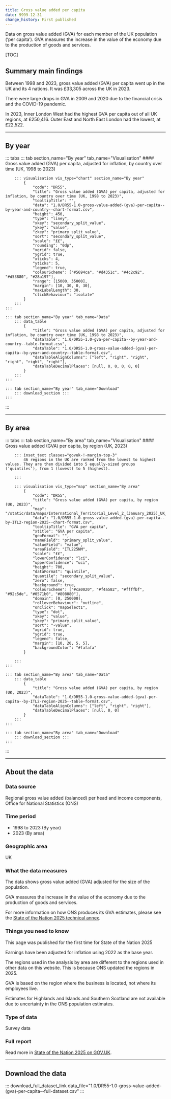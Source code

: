 ```yaml
---
title: Gross value added per capita
date: 9999-12-31
change_history: First published
---
```

Data on gross value added (GVA) for each member of the UK population (‘per capita’). GVA measures the increase in the value of the economy due to the production of goods and services.

[TOC]

## Summary main findings

Between 1998 and 2023, gross value added (GVA) per capita went up in the UK and its 4 nations. It was £33,305 across the UK in 2023.

There were large drops in GVA in 2009 and 2020 due to the financial crisis and the COVID-19 pandemic. 

In 2023, Inner London West had the highest GVA per capita out of all UK regions, at £250,416. Outer East and North East London had the lowest, at £22,522. 

---

## By year

::: tabs
    ::: tab section_name="By year" tab_name="Visualisation"
        #### Gross value added (GVA) per capita, adjusted for inflation, by country over time (UK, 1998 to 2023)

        ::: visualisation vis_type="chart" section_name="By year"
            {
                "code": "DR55",
                "title": "Gross value added (GVA) per capita, adjusted for inflation, by country over time (UK, 1998 to 2023)",
                "tooltipTitle": "",
                "data": "1.0/DR55-1.0-gross-value-added-(gva)-per-capita--by-year-and-country--chart-format.csv",
                "height": 450,
                "type": "liney",
                "xkey": "secondary_split_value",
                "ykey": "value",
                "zkey": "primary_split_value",
                "sort": "secondary_split_value",
                "scale": "££",
                "rounding": "0dp",
                "xgrid": false,
                "ygrid": true,
                "xticks": 4,
                "yticks": 5,
                "legend": true,
                "colourScheme": ["#5694ca", "#d4351c", "#4c2c92", "#d53880", "#28a197"],
                "range": [15000, 35000],
                "margin": [10, 30, 0, 30],
                "maxLabelLength": 30,
                "clickBehaviour": "isolate"
            }
        :::
    :::

    ::: tab section_name="By year" tab_name="Data"
        ::: data_table
            {
                "title": "Gross value added (GVA) per capita, adjusted for inflation, by country over time (UK, 1998 to 2023)",
                "dataTable": "1.0/DR55-1.0-gva-per-capita--by-year-and-country--table-format.csv",
                "dataTable": "1.0/DR55-1.0-gross-value-added-(gva)-per-capita--by-year-and-country--table-format.csv",
                "dataTableAlignColumns": ["left", "right", "right", "right", "right", "right"],
                "dataTableDecimalPlaces": [null, 0, 0, 0, 0, 0]
            }
        :::
    :::

    ::: tab section_name="By year" tab_name="Download"
        ::: download_section :::
    :::
:::

---

## By area

::: tabs
    ::: tab section_name="By area" tab_name="Visualisation"
        #### Gross value added (GVA) per capita, by region (UK, 2023)
        
        ::: inset_text classes="govuk-!-margin-top-3"
            46 regions in the UK are ranked from the lowest to highest values. They are then divided into 5 equally-sized groups (‘quintiles’), from 1 (lowest) to 5 (highest).
            
        :::

        ::: visualisation vis_type="map" section_name="By area"
            {
                "code": "DR55",
                "title": "Gross value added (GVA) per capita, by region (UK, 2023)",
                "map": "/static/data/maps/International_Territorial_Level_2_(January_2025)_UK_BUC.json",
                "data": "1.0/DR55-1.0-gross-value-added-(gva)-per-capita--by-ITL2-region-2025--chart-format.csv",
                "tooltipTitle": "GVA per capita",
                "xtitle": "GVA per capita",
                "geoFormat": "",
                "nameField": "primary_split_value",
                "valueField": "value",
                "areaField": "ITL225NM",
                "scale": "££",
                "lowerConfidence": "lci",
                "upperConfidence": "uci",
                "height": 700,
                "dataFormat": "quintile",
                "quantile": "secondary_split_value",
                "zero": false,
                "background": true,
                "colourScheme": ["#ca0020", "#f4a582", "#ffffbf", "#92c5de", "#0571b0", "#808080"],
                "domain": [0, 250000],
                "rolloverBehaviour": "outline",
                "onClick": "mapSelect1",
                "type": "dot",
                "xkey": "value",
                "ykey": "primary_split_value",
                "sort": "-value",
                "xgrid": true,
                "ygrid": true,
                "legend": false,
                "margin": [10, 20, 5, 5],
                "backgroundColor": "#fafafa"
            }
                
        :::
    :::

    ::: tab section_name="By area" tab_name="Data"
        ::: data_table
            {
                "title": "Gross value added (GVA) per capita, by region (UK, 2023)",
                "dataTable": "1.0/DR55-1.0-gross-value-added-(gva)-per-capita--by-ITL2-region-2025--table-format.csv",
                "dataTableAlignColumns": ["left", "right", "right"],
                "dataTableDecimalPlaces": [null, 0, 0]
            }
        :::
    :::

    ::: tab section_name="By area" tab_name="Download"
        ::: download_section :::
    :::
:::

---

## About the data

### Data source
Regional gross value added (balanced) per head and income components, Office for National Statistics (ONS)

### Time period
* 1998 to 2023 (By year)
* 2023 (By area)

### Geographic area
UK

### What the data measures
The data shows gross value added (GVA) adjusted for the size of the population.
 
GVA measures the increase in the value of the economy due to the production of goods and services. 

For more information on how ONS produces its GVA estimates, please see the [State of the Nation 2025 technical annex](). 

### Things you need to know
This page was published for the first time for State of the Nation 2025

Earnings have been adjusted for inflation using 2022 as the base year.

The regions used in the analysis by area are different to the regions used in other data on this website. This is because ONS updated the regions in 2025.

GVA is based on the region where the business is located, not where its employees live.

Estimates for Highlands and Islands and Southern Scotland are not available due to uncertainty in the ONS population estimates.

### Type of data
Survey data

### Full report
Read more in [State of the Nation 2025 on GOV.UK]().

---

## Download the data

::: download_full_dataset_link data_file="1.0/DR55-1.0-gross-value-added-(gva)-per-capita--full-dataset.csv" :::
